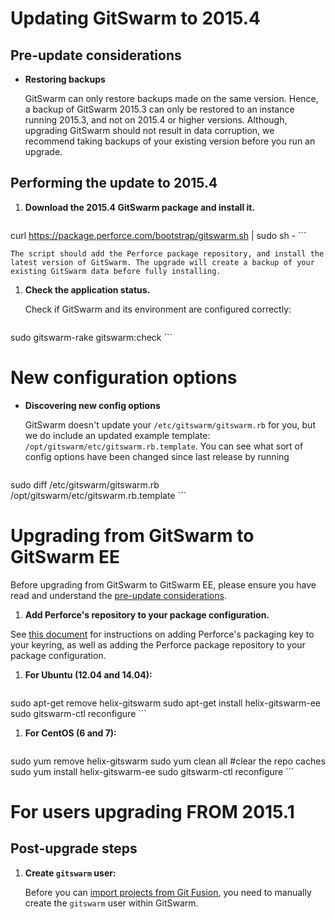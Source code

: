# Updating GitSwarm to 2015.4

## Pre-update considerations

*  **Restoring backups**

   GitSwarm can only restore backups made on the same version. Hence, a backup
   of GitSwarm 2015.3 can only be restored to an instance running 2015.3, and
   not on 2015.4 or higher versions. Although, upgrading GitSwarm should not
   result in data corruption, we recommend taking backups of your existing
   version before you run an upgrade.

## Performing the update to 2015.4

1.  **Download the 2015.4 GitSwarm package and install it.**

    ```
curl https://package.perforce.com/bootstrap/gitswarm.sh | sudo sh -
    ```

    The script should add the Perforce package repository, and install the
    latest version of GitSwarm. The upgrade will create a backup of your
    existing GitSwarm data before fully installing.

1.  **Check the application status.**

    Check if GitSwarm and its environment are configured correctly:
    ```
sudo gitswarm-rake gitswarm:check
    ```

# New configuration options

*  **Discovering new config options**

    GitSwarm doesn't update your `/etc/gitswarm/gitswarm.rb` for you, but we do
    include an updated example template:
    `/opt/gitswarm/etc/gitswarm.rb.template`. You can see what sort of config
    options have been changed since last release by running
    ```
sudo diff /etc/gitswarm/gitswarm.rb /opt/gitswarm/etc/gitswarm.rb.template
    ```

# Upgrading from GitSwarm to GitSwarm EE

Before upgrading from GitSwarm to GitSwarm EE, please ensure you have read and
understand the [pre-update considerations](#pre-update-considerations).

1.  **Add Perforce's repository to your package configuration.**

See [this document](https://www.perforce.com/perforce-packages) for
instructions on adding Perforce's packaging key to your keyring, as well
as adding the Perforce package repository to your package configuration.

1.  **For Ubuntu (12.04 and 14.04):**
    ```
sudo apt-get remove helix-gitswarm
sudo apt-get install helix-gitswarm-ee
sudo gitswarm-ctl reconfigure
    ```

1.  **For CentOS (6 and 7):**
    ```
sudo yum remove helix-gitswarm
sudo yum clean all #clear the repo caches
sudo yum install helix-gitswarm-ee
sudo gitswarm-ctl reconfigure
    ```

# For users upgrading FROM 2015.1

## Post-upgrade steps

1.  **Create `gitswarm` user:**

    Before you can [import projects from Git
    Fusion](../workflow/importing/import_from_gitfusion.md), you need to
    manually create the `gitswarm` user within GitSwarm.
